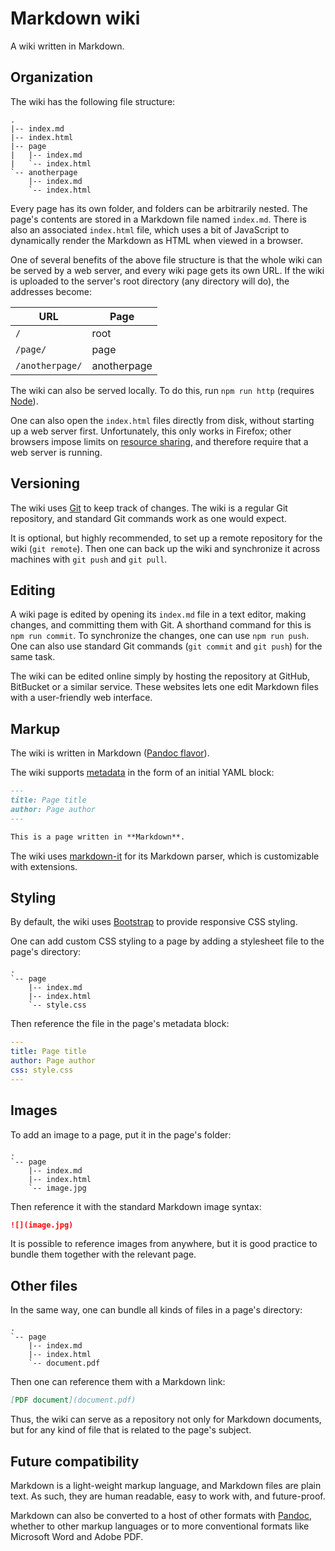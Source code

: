 Markdown wiki
=============

A wiki written in Markdown.

Organization
------------

The wiki has the following file structure:

    .
    |-- index.md
    |-- index.html
    |-- page
    |   |-- index.md
    |   `-- index.html
    `-- anotherpage
        |-- index.md
        `-- index.html

Every page has its own folder, and folders can be arbitrarily nested. The page's contents are stored in a Markdown file named `index.md`. There is also an associated `index.html` file, which uses a bit of JavaScript to dynamically render the Markdown as HTML when viewed in a browser.

One of several benefits of the above file structure is that the whole wiki can be served by a web server, and every wiki page gets its own URL. If the wiki is uploaded to the server's root directory (any directory will do), the addresses become:

| URL | Page |
| --- | ---- |
| `/` | root |
| `/page/` | page |
| `/anotherpage/` | anotherpage |

The wiki can also be served locally. To do this, run `npm run http` (requires [Node](http://nodejs.org/)).

One can also open the `index.html` files directly from disk, without starting up a web server first. Unfortunately, this only works in Firefox; other browsers impose limits on [resource sharing](http://en.wikipedia.org/wiki/Cross-origin_resource_sharing), and therefore require that a web server is running.

Versioning
----------

The wiki uses [Git](https://git-scm.com/) to keep track of changes. The wiki is a regular Git repository, and standard Git commands work as one would expect.

It is optional, but highly recommended, to set up a remote repository for the wiki (`git remote`). Then one can back up the wiki and synchronize it across machines with `git push` and `git pull`.

Editing
-------

A wiki page is edited by opening its `index.md` file in a text editor, making changes, and committing them with Git. A shorthand command for this is `npm run commit`. To synchronize the changes, one can use `npm run push`. One can also use standard Git commands (`git commit` and `git push`) for the same task.

The wiki can be edited online simply by hosting the repository at GitHub, BitBucket or a similar service. These websites lets one edit Markdown files with a user-friendly web interface.

Markup
------

The wiki is written in Markdown ([Pandoc flavor](http://pandoc.org/MANUAL.html#pandocs-markdown)).

The wiki supports [metadata](http://pandoc.org/MANUAL.html#metadata-blocks) in the form of an initial YAML block:

```markdown
---
title: Page title
author: Page author
---

This is a page written in **Markdown**.
```

The wiki uses [markdown-it](https://www.npmjs.com/package/markdown-it) for its Markdown parser, which is customizable with extensions.

Styling
-------

By default, the wiki uses [Bootstrap](http://getbootstrap.com/) to provide responsive CSS styling.

One can add custom CSS styling to a page by adding a stylesheet file to the page's directory:

    .
    `-- page
        |-- index.md
        |-- index.html
        `-- style.css

Then reference the file in the page's metadata block:

```yaml
---
title: Page title
author: Page author
css: style.css
---
```

Images
------

To add an image to a page, put it in the page's folder:

    .
    `-- page
        |-- index.md
        |-- index.html
        `-- image.jpg

Then reference it with the standard Markdown image syntax:

```markdown
![](image.jpg)
```

It is possible to reference images from anywhere, but it is good practice to bundle them together with the relevant page.

Other files
-----------

In the same way, one can bundle all kinds of files in a page's directory:

    .
    `-- page
        |-- index.md
        |-- index.html
        `-- document.pdf

Then one can reference them with a Markdown link:

```markdown
[PDF document](document.pdf)
```

Thus, the wiki can serve as a repository not only for Markdown documents, but for any kind of file that is related to the page's subject.

Future compatibility
--------------------

Markdown is a light-weight markup language, and Markdown files are plain text. As such, they are human readable, easy to work with, and future-proof.

Markdown can also be converted to a host of other formats with [Pandoc](http://pandoc.org/), whether to other markup languages or to more conventional formats like Microsoft Word and Adobe PDF.
